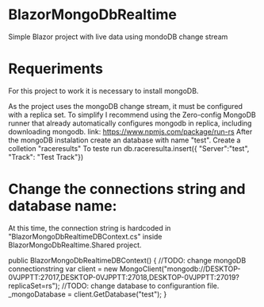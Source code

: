 # BlazorMongoDbRealtime
Simple Blazor project with live data using mondoDB change stream

# Requeriments
For this project to work it is necessary to install mongoDB.

As the project uses the mongoDB change stream, it must be configured with a replica set.
To simplify I recommend using the Zero-config MongoDB runner that already automatically configures mongodb in replica, including downloading mongodb.
link: https://www.npmjs.com/package/run-rs
After the mongoDB instalation create an database with name "test".
Create a colletion "raceresults"
To teste run db.raceresulta.insert({ "Server":"test", "Track": "Test Track"})
# Change the connections string and database name:
At this time, the connection string is hardcoded in "BlazorMongoDbRealtimeDBContext.cs" inside BlazorMongoDbRealtime.Shared project.

 public BlazorMongoDbRealtimeDBContext()
        {
            //TODO: change mongoDB connectionstring
            var client = new MongoClient("mongodb://DESKTOP-0VJPPTT:27017,DESKTOP-0VJPPTT:27018,DESKTOP-0VJPPTT:27019?replicaSet=rs");
            //TODO: change database to configurantion file.
            _mongoDatabase = client.GetDatabase("test");
        }



